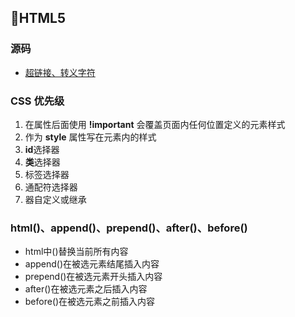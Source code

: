 ## 📄HTML5

### 源码
+ [超链接、转义字符](/Interview-.NET/NETSubject/Views/ViewValue/Index.cshtml)

### CSS 优先级
1. 在属性后面使用 **!important** 会覆盖页面内任何位置定义的元素样式
2. 作为 **style** 属性写在元素内的样式
3. **id**选择器
4. **类**选择器
5. 标签选择器
6. 通配符选择器
7. 器自定义或继承

### html()、append()、prepend()、after()、before()
+ html中()替换当前所有内容
+ append()在被选元素结尾插入内容
+ prepend()在被选元素开头插入内容
+ after()在被选元素之后插入内容
+ before()在被选元素之前插入内容

